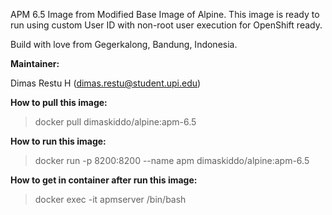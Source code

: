 APM 6.5 Image from Modified Base Image of Alpine. This image is ready to run using custom User ID with non-root user execution for OpenShift ready.

Build with love from Gegerkalong, Bandung, Indonesia.

**Maintainer:**

Dimas Restu H (<dimas.restu@student.upi.edu>)

**How to pull this image:**

> docker pull dimaskiddo/alpine:apm-6.5

**How to run this image:**

> docker run -p 8200:8200 --name apm dimaskiddo/alpine:apm-6.5

**How to get in container after run this image:**

> docker exec -it apmserver /bin/bash
